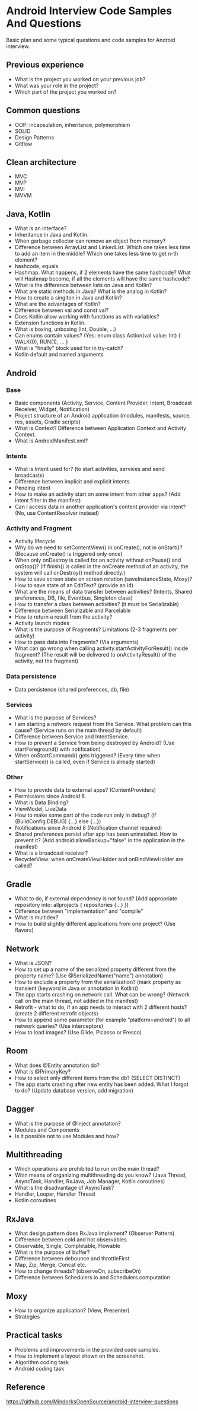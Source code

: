 # Android Interview Code Samples And Questions
Basic plan and some typical questions and code samples for Android interview.

## Previous experience
* What is the project you worked on your previous job?
* What was your role in the project?
* Which part of the project you worked on?

## Common questions
* OOP: incapsulation, inheritance, polymorphism
* SOLID
* Design Patterns
* Gitflow

## Clean architecture
* MVC
* MVP
* MVI
* MVVM

## Java, Kotlin
* What is an interface?
* Inheritance in Java and Kotlin.
* When garbage collector can remove an object from memory?
* Difference between ArrayList and LinkedList. Which one takes less time to add an item in the middle? Which one takes less time to get n-th element?
* hashcode, equals
* Hashmap. What happens, if 2 elements have the same hashcode? What will Hashmap become, if all the elements will have the same hashcode?
* What is the difference between lists on Java and Kotlin?
* What are static methods in Java? What is the analog in Kotlin?
* How to create a singlton in Java and Kotlin?
* What are the advantages of Kotlin?
* Difference between val and const val?
* Does Kotlin allow working with functions as with variables?
* Extension functions in Kotlin.
* What is boxing, unboxing (Int, Double, ...)
* Can enums contain values? (Yes: enum class Action(val value: Int) { WALK(0), RUN(1), ... }
* What is "finally" block used for in try-catch?
* Kotlin default and named arguments

## Android
### Base
* Basic components (Activity, Service, Content Provider, Intent, Broadcast Receiver, Widget, Notification)
* Project structure of an Android application (modules, manifests, source, res, assets, Gradle scripts)
* What is Context? Difference between Application Context and Activity Context.
* What is AndroidManifest.xml?

### Intents
* What is Intent used for? (to start activities, services and send broadcasts)
* Difference between implicit and explicit intents.
* Pending intent
* How to make an activity start on some intent from other apps? (Add intent filter in the manifest)
* Can I access data in another application's content provider via intent? (No, use ContentResolver instead)

### Activity and Fragment
* Activity lifecycle
* Why do we need to setContentView() in onCreate(), not in onStart()? (Because onCreate() is triggered only once)
* When only onDestroy is called for an activity without onPause() and onStop()? (If finish() is called in the onCreate method of an activity, the system will call onDestroy() method directly.)
* How to save screen state on screen rotation (saveInstanceState, Moxy)? How to save state of an EditText? (provide an id)
* What are the means of data transfer between activities? (Intents, Shared preferences, DB, file, Eventbus, Singleton class)
* How to transfer a class between activities? (it must be Serializable)
* Difference between Serializable and Parcelable
* How to return a result from the activity?
* Activity launch modes
* What is the purpose of Fragments? Limitations (2-3 fragments per activity)
* How to pass data into Fragments? (Via arguments)
* What can go wrong when calling activity.startActivityForResult() inside fragment? (The result will be delivered to onActivityResult() of the activity, not the fragment)

### Data persistence
* Data persistence (shared preferences, db, file)

### Services
* What is the purpose of Services?
* I am starting a network request from the Service. What problem can this cause? (Service runs on the main thread by default)
* Difference between Service and IntentService.
* How to prevent a Service from being destroyed by Android? (Use startForeground() with notification)
* When onStartCommand() gets triggered? (Every time when startService() is called, even if Service is already started)

### Other
* How to provide data to external apps? (ContentProviders)
* Permissions since Android 6.
* What is Data Binding?
* ViewModel, LiveData
* How to make some part of the code run only in debug? (if (BuildConfig.DEBUG) {...} else {...})
* Notifications since Android 8 (Notification channel required)
* Shared preferences persist after app has been uninstalled. How to prevent it? (Add android:allowBackup="false" in the application in the manifest)
* What is a broadcast receiver?
* RecyclerView: when onCreateViewHolder and onBindViewHolder are called?

## Gradle
* What to do, if external dependency is not found? (Add appropriate repository into: allprojects { repositories {...} })
* Difference between "implementation" and "compile" 
* What is multidex?
* How to build slightly different applications from one project? (Use flavors) 

## Network
* What is JSON?
* How to set up a name of the serialized property different from the property name? (Use @SerializedName("name") annotation)
* How to exclude a property from the serialization? (mark property as transient (keyword in Java or annotation in Kotlin))
* The app starts crashing on network call. What can be wrong? (Network call on the main thread, not added <uses-permission android:name="android.permission.INTERNET" /> in the manifest)
* Retrofit - what to do, if an app needs to interact with 2 different hosts? (create 2 different retrofit objects)
* How to append some parameter (for example "platform=android") to all network queries? (Use interceptors)
* How to load images? (Use Glide, Picasso or Fresco)

## Room
* What does @Entity annotation do?
* What is @PrimaryKey?
* How to select only different items from the db? (SELECT DISTINCT)
* The app starts crashing after new entity has been added. What I forgot to do? (Update database version, add migration)

## Dagger
* What is the purpose of @Inject annotation?
* Modules and Components
* Is it possible not to use Modules and how?

## Multithreading
* Which operations are prohibited to run on the main thread?
* Whin means of organizing multithreading do you know? (Java Thread, AsyncTask, Handler, RxJava, Job Manager, Kotlin coroutines)
* What is the disadvantage of AsyncTask?
* Handler, Looper, Handler Thread
* Kotlin coroutines

## RxJava
* What design pattern does RxJava implement? (Observer Pattern)
* Difference between cold and hot observables.
* Observable, Single, Completable, Flowable
* What is the purpose of buffer?
* Difference between debounce and throttleFirst
* Map, Zip, Merge, Concat etc.
* How to change threads? (observeOn, subscribeOn)
* Difference between Schedulers.io and Schedulers.computation

## Moxy
* How to organize application? (View, Presenter)
* Strategies

## Practical tasks
* Problems and improvements in the provided code samples.
* How to implement a layout shown on the screenshot.
* Algorithm coding task
* Android coding task

## Reference
https://github.com/MindorksOpenSource/android-interview-questions